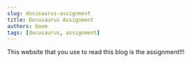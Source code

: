 ```yaml
---
slug: docusaurus-assignment
title: Docusaurus Assignment
authors: boom
tags: [docusaurus, assignment]
---
```


This website that you use to read this blog is the assignment!!!
